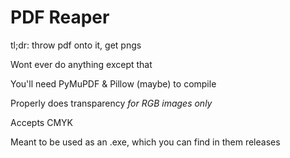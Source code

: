 # PDF Reaper
tl;dr: throw pdf onto it, get pngs

Wont ever do anything except that

You'll need PyMuPDF & Pillow (maybe) to compile

Properly does transparency *for RGB images only*

Accepts CMYK

Meant to be used as an .exe, which you can find in them releases
